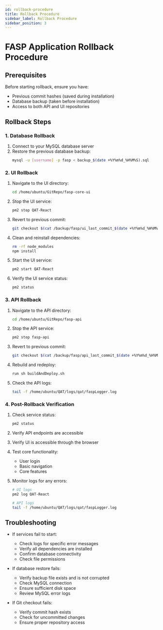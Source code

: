 ```yaml
---
id: rollback-procedure
title: Rollback Procedure
sidebar_label: Rollback Procedure
sidebar_position: 3
---
```


# FASP Application Rollback Procedure

## Prerequisites
Before starting rollback, ensure you have:
- Previous commit hashes (saved during installation)
- Database backup (taken before installation)
- Access to both API and UI repositories

## Rollback Steps

### 1. Database Rollback
1. Connect to your MySQL database server
2. Restore the previous database backup:
   ```bash
   mysql -u [username] -p fasp < backup_$(date +%Y%m%d_%H%M%S).sql
   ```

### 2. UI Rollback
1. Navigate to the UI directory:
   ```bash
   cd /home/ubuntu/GitRepo/fasp-core-ui
   ```

2. Stop the UI service:
   ```bash
   pm2 stop QAT-React
   ```

3. Revert to previous commit:
   ```bash
   git checkout $(cat /backup/fasp/ui_last_commit_$(date +%Y%m%d_%H%M%S).txt)
   ```

4. Clean and reinstall dependencies:
   ```bash
   rm -rf node_modules
   npm install
   ```

5. Start the UI service:
   ```bash
   pm2 start QAT-React
   ```

6. Verify the UI service status:
   ```bash
   pm2 status
   ```

### 3. API Rollback
1. Navigate to the API directory:
   ```bash
   cd /home/ubuntu/GitRepo/fasp-api
   ```

2. Stop the API service:
   ```bash
   pm2 stop fasp-api
   ```

3. Revert to previous commit:
   ```bash
   git checkout $(cat /backup/fasp/api_last_commit_$(date +%Y%m%d_%H%M%S).txt)
   ```

4. Rebuild and redeploy:
   ```bash
   run sh buildAndDeploy.sh
   ```

5. Check the API logs:
   ```bash
   tail -f /home/ubuntu/QAT/logs/qat/faspLogger.log
   ```

### 4. Post-Rollback Verification
1. Check service status:
   ```bash
   pm2 status
   ```

2. Verify API endpoints are accessible
3. Verify UI is accessible through the browser
4. Test core functionality:
   - User login
   - Basic navigation
   - Core features
5. Monitor logs for any errors:
   ```bash
   # UI logs
   pm2 log QAT-React
   
   # API logs
   tail -f /home/ubuntu/QAT/logs/qat/faspLogger.log
   ```

## Troubleshooting
- If services fail to start:
  - Check logs for specific error messages
  - Verify all dependencies are installed
  - Confirm database connectivity
  - Check file permissions

- If database restore fails:
  - Verify backup file exists and is not corrupted
  - Check MySQL connection
  - Ensure sufficient disk space
  - Review MySQL error logs

- If Git checkout fails:
  - Verify commit hash exists
  - Check for uncommitted changes
  - Ensure proper repository access